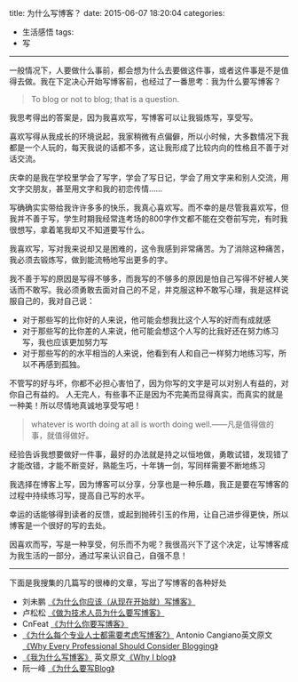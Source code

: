 title: 为什么写博客？
date: 2015-06-07 18:20:04
categories:
 - 生活感悟
tags:
 - 写
---
一般情况下，人要做什么事前，都会想为什么去要做这件事，或者这件事是不是值得去做。我在下定决心开始写博客前，也经过了一番思考：我为什么要写博客？
>To blog or not to blog; that is a question.

我思考得出的答案是，因为我喜欢写，写博客可以让我锻炼写，享受写。


喜欢写得从我成长的环境说起，我家稍微有点偏僻，所以小时候，大多数情况下我都是一个人玩的，每天我说的话都不多，这让我形成了比较内向的性格且不善于对话交流。

庆幸的是我在学校里学会了写字，学会了写日记，学会了用文字来和别人交流，用文字交朋友，甚至用文字和我的初恋传情……

写确确实实带给我许许多多的快乐，我真心喜欢写。而不幸的是尽管我喜欢写，但我并不善于写，学生时期我经常连考场的800字作文都不能在交卷前写完，有时我很想写，拿着笔我却又不知道要写什么。

我喜欢写，写对我来说却又是困难的，这令我感到非常痛苦。为了消除这种痛苦，我必须去锻炼写，做到能流畅地写出更多的字。

我不善于写的原因是写得不够多，而我写的不够多的原因是怕自己写得不好被人笑话而不敢写。我必须勇敢去面对自己的不足，并克服这种不敢写心理，我是这样说服自己的，我对自己说：

- 对于那些写的比你好的人来说，他可能会想我比这个人写的好而有成就感
- 对于那些写的比你差的人来说，他可能会想这个人写的比我好还在努力练习写，我也应该更加努力写
- 对于那些写的的水平相当的人来说，他看到有人和自己一样努力地练习写，所以不再感到孤独。

不管写的好与坏，你都不必担心害怕了，因为你写的文字是可以对别人有益的，对你自己有益的。
人无完人，有些事不正是因为不完美而显得真实，而真实的就是一种美！所以尽情地真诚地享受写吧！

>whatever is worth doing at all is worth doing well.——凡是值得做的事，就值得做好。

经验告诉我想要做好一件事，最好的办法就是持之以恒地做，勇敢试错，发现错了才能改错，才能不断变好，熟能生巧，十年铸一剑，写同样需要不断地练习

我选择在博客上写，因为博客可以分享，分享也是一种乐趣，我正是要在写博客的过程中持续练习写，提高自己写的水平。

幸运的话能够得到读者的反馈，或起到抛砖引玉的作用，让自己进步得更快，所以博客是一个很好的写的去处。

因喜欢而写，写是一种享受，何乐而不为呢？我很高兴下了这个决定，让写博客成为我生活的一部分，通过写来认识自己，自强不息！

----------

下面是我搜集的几篇写的很棒的文章，写出了写博客的各种好处

- 刘未鹏 [《为什么你应该（从现在开始就）写博客》]( http://mindhacks.cn/2009/02/15/why-you-should-start-blogging-now/ )
- 卢松松 [《做为技术人员为什么要写博客》](http://lusongsong.com/info/post/565.html)
- CnFeat [《为什么你要写博客》](http://zhuanlan.zhihu.com/cnfeat/19743861)
- [《为什么每个专业人士都需要考虑写博客?》](http://blog.csdn.net/testcs_dn/article/details/24813565) Antonio Cangiano英文原文 [《Why Every Professional Should Consider Blogging》](http://technicalblogging.com/why-every-professional-should-consider-blogging/)
- [《我为什么写博客》](http://www.cnblogs.com/bangerlee/archive/2011/09/11/2173632.html) 英文原文[《Why I blog》](http://www.gabrielweinberg.com/blog/2011/08/why-i-blog.html)
- 阮一峰 [《为什么要写Blog》](http://www.ruanyifeng.com/blog/2006/12/why_i_keep_blogging.html)